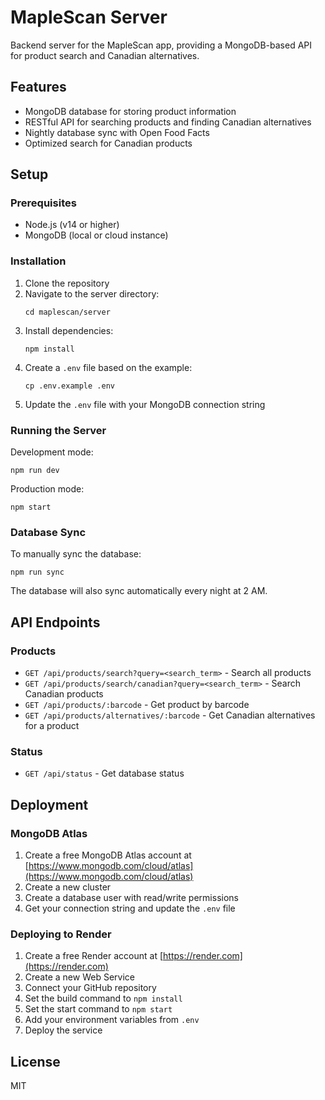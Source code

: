 # MapleScan Server

Backend server for the MapleScan app, providing a MongoDB-based API for product search and Canadian alternatives.

## Features

- MongoDB database for storing product information
- RESTful API for searching products and finding Canadian alternatives
- Nightly database sync with Open Food Facts
- Optimized search for Canadian products

## Setup

### Prerequisites

- Node.js (v14 or higher)
- MongoDB (local or cloud instance)

### Installation

1. Clone the repository
2. Navigate to the server directory:
   ```
   cd maplescan/server
   ```
3. Install dependencies:
   ```
   npm install
   ```
4. Create a `.env` file based on the example:
   ```
   cp .env.example .env
   ```
5. Update the `.env` file with your MongoDB connection string

### Running the Server

Development mode:
```
npm run dev
```

Production mode:
```
npm start
```

### Database Sync

To manually sync the database:
```
npm run sync
```

The database will also sync automatically every night at 2 AM.

## API Endpoints

### Products

- `GET /api/products/search?query=<search_term>` - Search all products
- `GET /api/products/search/canadian?query=<search_term>` - Search Canadian products
- `GET /api/products/:barcode` - Get product by barcode
- `GET /api/products/alternatives/:barcode` - Get Canadian alternatives for a product

### Status

- `GET /api/status` - Get database status

## Deployment

### MongoDB Atlas

1. Create a free MongoDB Atlas account at [https://www.mongodb.com/cloud/atlas](https://www.mongodb.com/cloud/atlas)
2. Create a new cluster
3. Create a database user with read/write permissions
4. Get your connection string and update the `.env` file

### Deploying to Render

1. Create a free Render account at [https://render.com](https://render.com)
2. Create a new Web Service
3. Connect your GitHub repository
4. Set the build command to `npm install`
5. Set the start command to `npm start`
6. Add your environment variables from `.env`
7. Deploy the service

## License

MIT 